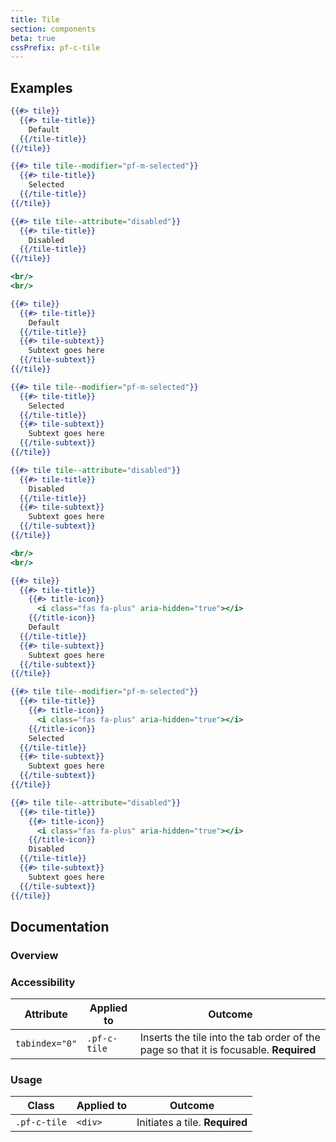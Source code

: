```yaml
---
title: Tile
section: components
beta: true
cssPrefix: pf-c-tile
---
```


## Examples
```hbs title=Basic-tiles
{{#> tile}}
  {{#> tile-title}}
    Default
  {{/tile-title}}
{{/tile}}

{{#> tile tile--modifier="pf-m-selected"}}
  {{#> tile-title}}
    Selected
  {{/tile-title}}
{{/tile}}

{{#> tile tile--attribute="disabled"}}
  {{#> tile-title}}
    Disabled
  {{/tile-title}}
{{/tile}}

<br/>
<br/>

{{#> tile}}
  {{#> tile-title}}
    Default
  {{/tile-title}}
  {{#> tile-subtext}}
    Subtext goes here
  {{/tile-subtext}}
{{/tile}}

{{#> tile tile--modifier="pf-m-selected"}}
  {{#> tile-title}}
    Selected
  {{/tile-title}}
  {{#> tile-subtext}}
    Subtext goes here
  {{/tile-subtext}}
{{/tile}}

{{#> tile tile--attribute="disabled"}}
  {{#> tile-title}}
    Disabled
  {{/tile-title}}
  {{#> tile-subtext}}
    Subtext goes here
  {{/tile-subtext}}
{{/tile}}

<br/>
<br/>

{{#> tile}}
  {{#> tile-title}}
    {{#> title-icon}}
      <i class="fas fa-plus" aria-hidden="true"></i>
    {{/title-icon}}
    Default
  {{/tile-title}}
  {{#> tile-subtext}}
    Subtext goes here
  {{/tile-subtext}}
{{/tile}}

{{#> tile tile--modifier="pf-m-selected"}}
  {{#> tile-title}}
    {{#> title-icon}}
      <i class="fas fa-plus" aria-hidden="true"></i>
    {{/title-icon}}
    Selected
  {{/tile-title}}
  {{#> tile-subtext}}
    Subtext goes here
  {{/tile-subtext}}
{{/tile}}

{{#> tile tile--attribute="disabled"}}
  {{#> tile-title}}
    {{#> title-icon}}
      <i class="fas fa-plus" aria-hidden="true"></i>
    {{/title-icon}}
    Disabled
  {{/tile-title}}
  {{#> tile-subtext}}
    Subtext goes here
  {{/tile-subtext}}
{{/tile}}
```

## Documentation
### Overview

### Accessibility
| Attribute | Applied to | Outcome |
| -- | -- | -- |
| `tabindex="0"` | `.pf-c-tile` | Inserts the tile into the tab order of the page so that it is focusable. **Required** |

### Usage
| Class | Applied to | Outcome |
| -- | -- | -- |
| `.pf-c-tile` | `<div>` | Initiates a tile. **Required**  |